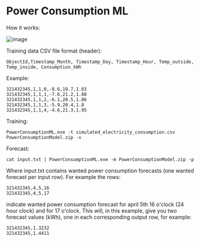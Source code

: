 # Power Consumption ML

How it works:

![image](https://github.com/user-attachments/assets/af0c74c9-d518-470e-83e6-e05c4ffe3681)



Training data CSV file format (header):
```
ObjectId,Timestamp_Month, Timestamp_Day, Timestamp_Hour, Temp_outside, Temp_inside, Consumption_kWh
```

Example:

```
321432345,1,1,0,-8.6,19.7,1.83
321432345,1,1,1,-7.6,21.2,1.88
321432345,1,1,2,-6.1,20.5,1.86
321432345,1,1,3,-5.9,20.4,1.8
321432345,1,1,4,-4.6,21.3,1.95
```

Training:
```
PowerConsumptionML.exe -t simulated_electricity_consumption.csv PowerConsumptionModel.zip -v
```

Forecast:
```
cat input.txt | PowerConsumptionML.exe -m PowerConsumptionModel.zip -p
```
Where input.txt contains wanted power consumption forecasts (one wanted forecast per input row). For example the rows:

```
321432345,4,5,16 
321432345,4,5,17
```


indicate wanted power consumption forecast for april 5th 16 o'clock (24 hour clock) and for 17 o'clock. This will, in this example, give you two forecast values (kWh), one in each corresponding output row, for example:
```
321432345,1.3232
321432345,1.4411
```
